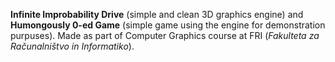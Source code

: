 **Infinite Improbability Drive** (simple and clean 3D graphics engine) and **Humongously 0-ed Game** (simple game using the engine for demonstration purpuses). Made as part of Computer Graphics course at FRI (_Fakulteta za Računalništvo in Informatiko_).